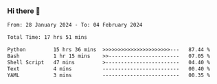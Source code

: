 ### Hi there 👋

<!--
**ututono/ututono** is a ✨ _special_ ✨ repository because its `README.md` (this file) appears on your GitHub profile.

Here are some ideas to get you started:

- 🔭 I’m currently working on ...
- 🌱 I’m currently learning ...
- 👯 I’m looking to collaborate on ...
- 🤔 I’m looking for help with ...
- 💬 Ask me about ...
- 📫 How to reach me: ...
- 😄 Pronouns: ...
- ⚡ Fun fact: ...
-->



<!--START_SECTION:waka-->

```txt
From: 28 January 2024 - To: 04 February 2024

Total Time: 17 hrs 51 mins

Python         15 hrs 36 mins  >>>>>>>>>>>>>>>>>>>>>>---   87.44 %
Bash           1 hr 15 mins    >>-----------------------   07.05 %
Shell Script   47 mins         >------------------------   04.40 %
Text           4 mins          -------------------------   00.40 %
YAML           3 mins          -------------------------   00.35 %
```

<!--END_SECTION:waka-->
